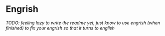 # Engrish
_TODO: feeling lazy to write the readme yet, just know to use engrish (when finished) to fix your engrish so that it turns to english_
